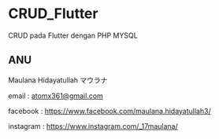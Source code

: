 # CRUD_Flutter

CRUD pada Flutter dengan PHP MYSQL

## ANU

Maulana Hidayatullah
マウラナ

email : atomx361@gmail.com

facebook : https://www.facebook.com/maulana.hidayatullah3/

instagram : https://www.instagram.com/_17maulana/
